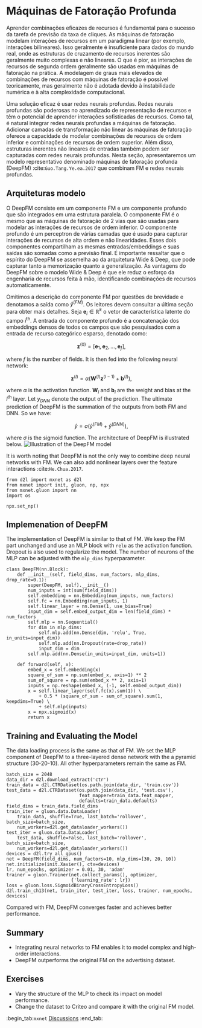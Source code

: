 # Máquinas de Fatoração Profunda

Aprender combinações eficazes de recursos é fundamental para o sucesso da tarefa de previsão da taxa de cliques. As máquinas de fatoração modelam interações de recursos em um paradigma linear (por exemplo, interações bilineares). Isso geralmente é insuficiente para dados do mundo real, onde as estruturas de cruzamento de recursos inerentes são geralmente muito complexas e não lineares. O que é pior, as interações de recursos de segunda ordem geralmente são usadas em máquinas de fatoração na prática. A modelagem de graus mais elevados de combinações de recursos com máquinas de fatoração é possível teoricamente, mas geralmente não é adotada devido à instabilidade numérica e à alta complexidade computacional.

Uma solução eficaz é usar redes neurais profundas. Redes neurais profundas são poderosas no aprendizado de representação de recursos e têm o potencial de aprender interações sofisticadas de recursos. Como tal, é natural integrar redes neurais profundas a máquinas de fatoração. Adicionar camadas de transformação não linear às máquinas de fatoração oferece a capacidade de modelar combinações de recursos de ordem inferior e combinações de recursos de ordem superior. Além disso, estruturas inerentes não lineares de entradas também podem ser capturadas com redes neurais profundas. Nesta seção, apresentaremos um modelo representativo denominado máquinas de fatoração profunda (DeepFM) :cite:`Guo.Tang.Ye.ea.2017` que combinam FM e redes neurais profundas.


## Arquiteturas modelo

O DeepFM consiste em um componente FM e um componente profundo que são integrados em uma estrutura paralela. O componente FM é o mesmo que as máquinas de fatoração de 2 vias que são usadas para modelar as interações de recursos de ordem inferior. O componente profundo é um perceptron de várias camadas que é usado para capturar interações de recursos de alta ordem e não linearidades. Esses dois componentes compartilham as mesmas entradas/embeddings e suas saídas são somadas como a previsão final. É importante ressaltar que o espírito do DeepFM se assemelha ao da arquitetura Wide \& Deep, que pode capturar tanto a memorização quanto a generalização. As vantagens do DeepFM sobre o modelo Wide \& Deep é que ele reduz o esforço da engenharia de recursos feita à mão, identificando combinações de recursos automaticamente.

Omitimos a descrição do componente FM por questões de brevidade e denotamos a saída como $\hat{y}^{(FM)}$. Os leitores devem consultar a última seção para obter mais detalhes. Seja $\mathbf{e}_i \in \mathbb{R}^{k}$ o vetor de característica latente do campo $i^\mathrm{th}$. A entrada do componente profundo é a concatenação dos embeddings densos de todos os campos que são pesquisados ​​com a entrada de recurso categórico esparso, denotado como:

$$
\mathbf{z}^{(0)}  = [\mathbf{e}_1, \mathbf{e}_2, ..., \mathbf{e}_f],
$$

where $f$ is the number of fields.  It is then fed into the following neural network:

$$
\mathbf{z}^{(l)}  = \alpha(\mathbf{W}^{(l)}\mathbf{z}^{(l-1)} + \mathbf{b}^{(l)}),
$$

where $\alpha$ is the activation function.  $\mathbf{W}_{l}$ and $\mathbf{b}_{l}$ are the weight and bias at the $l^\mathrm{th}$ layer. Let $y_{DNN}$ denote the output of the prediction. The ultimate prediction of DeepFM is the summation of the outputs from both FM and DNN. So we have: 

$$
\hat{y} = \sigma(\hat{y}^{(FM)} + \hat{y}^{(DNN)}),
$$

where $\sigma$ is the sigmoid function. The architecture of DeepFM is illustrated below.
![Illustration of the DeepFM model](../img/rec-deepfm.svg)

It is worth noting that DeepFM is not the only way to combine deep neural networks with FM. We can also add nonlinear layers over the feature interactions :cite:`He.Chua.2017`.

```{.python .input  n=2}
from d2l import mxnet as d2l
from mxnet import init, gluon, np, npx
from mxnet.gluon import nn
import os

npx.set_np()
```

## Implemenation of DeepFM
The implementation of DeepFM is similar to that of FM. We keep the FM part unchanged and use an MLP block with `relu` as the activation function. Dropout is also used to regularize the model. The number of neurons of the MLP can be adjusted with the `mlp_dims` hyperparameter.

```{.python .input  n=2}
class DeepFM(nn.Block):
    def __init__(self, field_dims, num_factors, mlp_dims, drop_rate=0.1):
        super(DeepFM, self).__init__()
        num_inputs = int(sum(field_dims))
        self.embedding = nn.Embedding(num_inputs, num_factors)
        self.fc = nn.Embedding(num_inputs, 1)
        self.linear_layer = nn.Dense(1, use_bias=True)
        input_dim = self.embed_output_dim = len(field_dims) * num_factors
        self.mlp = nn.Sequential()
        for dim in mlp_dims:
            self.mlp.add(nn.Dense(dim, 'relu', True, in_units=input_dim))
            self.mlp.add(nn.Dropout(rate=drop_rate))
            input_dim = dim
        self.mlp.add(nn.Dense(in_units=input_dim, units=1))
        
    def forward(self, x):
        embed_x = self.embedding(x)
        square_of_sum = np.sum(embed_x, axis=1) ** 2
        sum_of_square = np.sum(embed_x ** 2, axis=1)
        inputs = np.reshape(embed_x, (-1, self.embed_output_dim))
        x = self.linear_layer(self.fc(x).sum(1)) \
            + 0.5 * (square_of_sum - sum_of_square).sum(1, keepdims=True) \
            + self.mlp(inputs)
        x = npx.sigmoid(x)
        return x
```

## Training and Evaluating the Model
The data loading process is the same as that of FM. We set the MLP component of DeepFM to a three-layered dense network with the a pyramid structure (30-20-10). All other hyperparameters remain the same as FM.

```{.python .input  n=4}
batch_size = 2048
data_dir = d2l.download_extract('ctr')
train_data = d2l.CTRDataset(os.path.join(data_dir, 'train.csv'))
test_data = d2l.CTRDataset(os.path.join(data_dir, 'test.csv'),
                           feat_mapper=train_data.feat_mapper,
                           defaults=train_data.defaults)
field_dims = train_data.field_dims
train_iter = gluon.data.DataLoader(
    train_data, shuffle=True, last_batch='rollover', batch_size=batch_size,
    num_workers=d2l.get_dataloader_workers())
test_iter = gluon.data.DataLoader(
    test_data, shuffle=False, last_batch='rollover', batch_size=batch_size,
    num_workers=d2l.get_dataloader_workers())
devices = d2l.try_all_gpus()
net = DeepFM(field_dims, num_factors=10, mlp_dims=[30, 20, 10])
net.initialize(init.Xavier(), ctx=devices)
lr, num_epochs, optimizer = 0.01, 30, 'adam'
trainer = gluon.Trainer(net.collect_params(), optimizer,
                        {'learning_rate': lr})
loss = gluon.loss.SigmoidBinaryCrossEntropyLoss()
d2l.train_ch13(net, train_iter, test_iter, loss, trainer, num_epochs, devices)
```

Compared with FM, DeepFM converges faster and achieves better performance.

## Summary 

* Integrating neural networks to FM enables it to model complex and high-order interactions. 
* DeepFM outperforms the original FM on the advertising dataset.

## Exercises

* Vary the structure of the MLP to check its impact on model performance.
* Change the dataset to Criteo and compare it with the original FM model.

:begin_tab:`mxnet`
[Discussions](https://discuss.d2l.ai/t/407)
:end_tab:
<!--stackedit_data:
eyJoaXN0b3J5IjpbLTEzMjg1NTQ4MzBdfQ==
-->